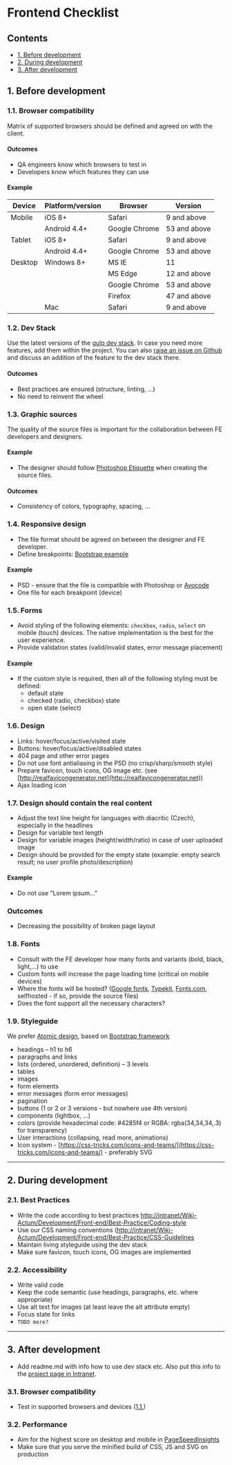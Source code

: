 # Frontend Checklist

## Contents
* [1. Before development](#user-content-1-before-development)
* [2. During development](#user-content-2-during-development)
* [3. After development](#user-content-3-after-development)

## 1. Before development

### 1.1. Browser compatibility

Matrix of supported browsers should be defined and agreed on with the client.

#### Outcomes

* QA engineers know which browsers to test in
* Developers know which features they can use

#### Example

| Device        | Platform/version | Browser       | Version      |
| ------------- | -------------    | ------------- | ------------ |
| Mobile        | iOS 8+           | Safari        | 9  and above |
|               | Android 4.4+     | Google Chrome | 53 and above |
| Tablet        | iOS 8+           | Safari        | 9  and above |
|               | Android 4.4+     | Google Chrome | 53 and above |
| Desktop       | Windows 8+       | MS IE         | 11           |
|               |                  | MS Edge       | 12 and above |
|               |                  | Google Chrome | 53 and above |
|               |                  | Firefox       | 47 and above |
|               | Mac              | Safari        | 9  and above |

### 1.2. Dev Stack

Use the latest versions of the [gulp dev stack](https://github.com/actum/gulp-dev-stack).
In case you need more features, add them within the project.
You can also [raise an issue on Github](https://github.com/actum/gulp-dev-stack/issues) and discuss an addition of the feature to the dev stack there.

#### Outcomes

* Best practices are ensured (structure, linting, …)
* No need to reinvent the wheel

### 1.3. Graphic sources

The quality of the source files is important for the collaboration between FE developers and designers.

#### Example
* The designer should follow [Photoshop Etiquette](http://photoshopetiquette.com/) when creating the source files.

#### Outcomes
* Consistency of colors, typography, spacing, …

### 1.4. Responsive design

* The file format should be agreed on between the designer and FE developer.
* Define breakpoints: [Bootstrap example](http://getbootstrap.com/css/#grid-options)

#### Example

* PSD - ensure that the file is compatible with Photoshop or [Avocode](https://avocode.com/)
* One file for each breakpoint (device)

### 1.5. Forms

* Avoid styling of the following elements: `checkbox`, `radio`, `select` on mobile (touch) devices. The native implementation is the best for the user experience.
* Provide validation states (valid/invalid states, error message placement)

#### Example

* If the custom style is required, then all of the following styling must be defined:
	* default state
	* checked (radio, checkbox) state
	* open state (select)

### 1.6. Design
* Links: hover/focus/active/visited state
* Buttons: hover/focus/active/disabled states
* 404 page and other error pages
* Do not use font antialiasing in the PSD (no crisp/sharp/smooth style)
* Prepare favicon, touch icons, OG image etc. (see [http://realfavicongenerator.net](http://realfavicongenerator.net))
* Ajax loading icon

### 1.7. Design should contain the real content
* Adjust the text line height for languages with diacritic (Czech), especially in the headlines
* Design for variable text length
* Design for variable images (height/width/ratio) in case of user uploaded image
* Design should be provided for the empty state (example: empty search result; no user profile photo/description)

#### Example
* Do not use "Lorem ipsum…"

### Outcomes
* Decreasing the possibility of broken page layout

### 1.8. Fonts
* Consult with the FE developer how many fonts and variants (bold, black, light,…) to use
* Custom fonts will increase the page loading time (critical on mobile devices)
* Where the fonts will be hosted? ([Google fonts](https://fonts.google.com/), [Typekit](https://typekit.com/), [Fonts.com](https://www.fonts.com/), selfhosted - if so, provide the source files)
* Does the font support all the necessary characters?

### 1.9. Styleguide

We prefer [Atomic design](http://atomicdesign.bradfrost.com/), based on [Bootstrap framework](http://getbootstrap.com/)

* headings – h1 to h6
* paragraphs and links
* lists (ordered, unordered, definition) – 3 levels
* tables
* images
* form elements
* error messages (form error messages)
* pagination
* buttons (1 or 2 or 3 versions - but nowhere use 4th version)
* components (lightbox, …)
* colors (provide hexadecimal code: #4285f4 or RGBA: rgba(34,34,34,.3) for transparency)
* User interactions (collapsing, read more, animations)
* Icon system - [https://css-tricks.com/icons-and-teams/](https://css-tricks.com/icons-and-teams/) - preferably SVG

---

## 2. During development

### 2.1. Best Practices

* Write the code according to best practices [http://intranet/Wiki-Actum/Development/Front-end/Best-Practice/Coding-style](http://intranet/Wiki-Actum/Development/Front-end/Best-Practice/Coding-style)
* Use our CSS naming conventions ([http://intranet/Wiki-Actum/Development/Front-end/Best-Practice/CSS-Guidelines](http://intranet/Wiki-Actum/Development/Front-end/Best-Practice/CSS-Guidelines)
* Maintain living styleguide using the dev stack
* Make sure favicon, touch icons, OG images are implemented

### 2.2. Accessibility

* Write valid code
* Keep the code semantic (use headings, paragraphs, etc. where appropriate)
* Use alt text for images (at least leave the alt attribute empty)
* Focus state for links
* `TODO more?`

---

## 3. After development

* Add readme.md with info how to use dev stack etc. Also put this info to the [project page in Intranet](http://intranet/Wiki-Actum/Development/Front-end/Projects).

### 3.1. Browser compatibility

* Test in supported browsers and devices ([1.1.](#user-content-11-browser-compatibility))

### 3.2. Performance

* Aim for the highest score on desktop and mobile in [PageSpeedInsights](https://developers.google.com/speed/pagespeed/insights/)
* Make sure that you serve the minified build of CSS, JS and SVG on production
